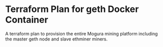 # Terraform Plan for geth Docker Container
A terraform plan to provision the entire Mogura mining platform including the master geth node and slave ethminer miners.
